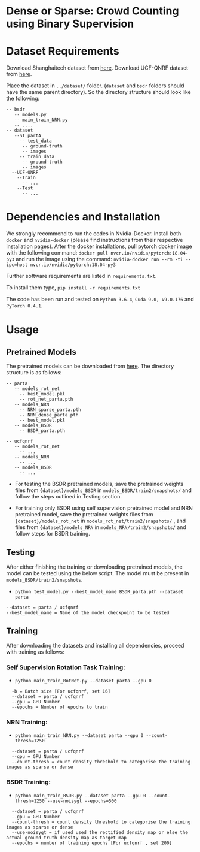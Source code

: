 # Dense or Sparse: Crowd Counting using Binary Supervision

# Dataset Requirements
Download Shanghaitech dataset from [here](https://github.com/desenzhou/ShanghaiTechDataset).
Download UCF-QNRF dataset from [here](http://crcv.ucf.edu/data/ucf-qnrf/).

Place the dataset in `../dataset/` folder. (`dataset` and `bsdr` folders should have the same parent directory). So the directory structure should look like the following:

```
-- bsdr
   -- models.py
   -- main_train_NRN.py
   -- ....
-- dataset
   --ST_partA
     -- test_data
      -- ground-truth
      -- images
     -- train_data
      -- ground-truth
      -- images
  --UCF-QNRF
    --Train
      -- ...
    --Test
      -- ...
```

# Dependencies and Installation
We strongly recommend to run the codes in Nvidia-Docker. Install both `docker` and `nvidia-docker` (please find instructions from their respective installation pages).
After the docker installations, pull pytorch docker image with the following command:
`docker pull nvcr.io/nvidia/pytorch:18.04-py3`
and run the image using the command:
`nvidia-docker run --rm -ti --ipc=host nvcr.io/nvidia/pytorch:18.04-py3`

Further software requirements are listed in `requirements.txt`. 

To install them type, `pip install -r requirements.txt`

The code has been run and tested on `Python 3.6.4`, `Cuda 9.0, V9.0.176` and `PyTorch 0.4.1`. 

# Usage

## Pretrained Models

The pretrained models can be downloaded from [here](https://drive.google.com/drive/folders/1KhAzNrOvyN5oiFUePfnzibjY3w_6DML6?usp=sharing). The directory structure is as follows:

```
-- parta
   -- models_rot_net
     -- best_model.pkl
     -- rot_net_parta.pth
   -- models_NRN
     -- NRN_sparse_parta.pth
     -- NRN_dense_parta.pth
     -- best_model.pkl
   -- models_BSDR
     -- BSDR_parta.pth
     
-- ucfqnrf
   -- models_rot_net
     -- ...
   -- models_NRN
     -- ...
   -- models_BSDR
     -- ...
```

* For testing the BSDR pretrained models, save the pretrained weights files from `{dataset}/models_BSDR` in `models_BSDR/train2/snapshots/` and follow the steps outlined in Testing section.

* For training only BSDR using self supervision pretrained model and NRN pretrained model, save the pretrained weights files from `{dataset}/models_rot_net` in `models_rot_net/train2/snapshots/` , and files from `{dataset}/models_NRN` in `models_NRN/train2/snapshots/` and follow steps for BSDR training.

## Testing

After either finishing the training or downloading pretrained models, the model can be tested using the below script.
The model must be present in `models_BSDR/train2/snapshots`.

* `python test_model.py --best_model_name BSDR_parta.pth --dataset parta`
```
--dataset = parta / ucfqnrf
--best_model_name = Name of the model checkpoint to be tested
```

## Training
After downloading the datasets and installing all dependencies, proceed with training as follows:

### Self Supervision Rotation Task Training:
* `python main_train_RotNet.py --dataset parta --gpu 0`
```
  -b = Batch size [For ucfqnrf, set 16]
  --dataset = parta / ucfqnrf
  --gpu = GPU Number
  --epochs = Number of epochs to train
```
### NRN Training:
* `python main_train_NRN.py --dataset parta --gpu 0 --count-thresh=1250`
```
  --dataset = parta / ucfqnrf
  --gpu = GPU Number
  --count-thresh = count density threshold to categorise the training images as sparse or dense
```
### BSDR Training:
* `python main_train_BSDR.py --dataset parta --gpu 0 --count-thresh=1250 --use-noisygt --epochs=500`
```
  --dataset = parta / ucfqnrf
  --gpu = GPU Number
  --count-thresh = count density threshold to categorise the training images as sparse or dense
  --use-noisygt = if used used the rectified density map or else the actual ground truth density map as target map
  --epochs = number of training epochs [For ucfqnrf , set 200]
```
